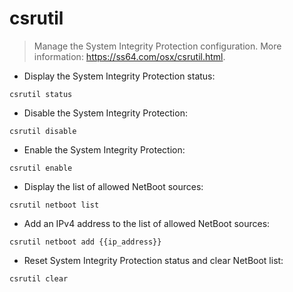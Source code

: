 # csrutil

> Manage the System Integrity Protection configuration.
> More information: <https://ss64.com/osx/csrutil.html>.

- Display the System Integrity Protection status:

`csrutil status`

- Disable the System Integrity Protection:

`csrutil disable`

- Enable the System Integrity Protection:

`csrutil enable`

- Display the list of allowed NetBoot sources:

`csrutil netboot list`

- Add an IPv4 address to the list of allowed NetBoot sources:

`csrutil netboot add {{ip_address}}`

- Reset System Integrity Protection status and clear NetBoot list:

`csrutil clear`
